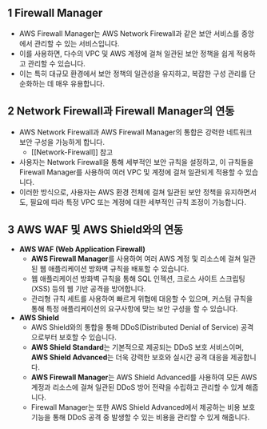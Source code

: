 ## 1 Firewall Manager

- AWS Firewall Manager는 AWS Network Firewall과 같은 보안 서비스를 중앙에서 관리할 수 있는 서비스입니다.
- 이를 사용하면, 다수의 VPC 및 AWS 계정에 걸쳐 일관된 보안 정책을 쉽게 적용하고 관리할 수 있습니다.
- 이는 특히 대규모 환경에서 보안 정책의 일관성을 유지하고, 복잡한 구성 관리를 단순화하는 데 매우 유용합니다.



## 2 Network Firewall과 Firewall Manager의 연동

- AWS Network Firewall과 AWS Firewall Manager의 통합은 강력한 네트워크 보안 구성을 가능하게 합니다.
    - [[Network-Firewall]] 참고
- 사용자는 Network Firewall을 통해 세부적인 보안 규칙을 설정하고, 이 규칙들을 Firewall Manager를 사용하여 여러 VPC 및 계정에 걸쳐 일관되게 적용할 수 있습니다.
- 이러한 방식으로, 사용자는 AWS 환경 전체에 걸쳐 일관된 보안 정책을 유지하면서도, 필요에 따라 특정 VPC 또는 계정에 대한 세부적인 규칙 조정이 가능합니다.



## 3 AWS WAF 및 AWS Shield와의 연동

- **AWS WAF (Web Application Firewall)**
    - **AWS Firewall Manager**를 사용하여 여러 AWS 계정 및 리소스에 걸쳐 일관된 웹 애플리케이션 방화벽 규칙을 배포할 수 있습니다.
    - 웹 애플리케이션 방화벽 규칙을 통해 SQL 인젝션, 크로스 사이트 스크립팅(XSS) 등의 웹 기반 공격을 방어합니다.
    - 관리형 규칙 세트를 사용하여 빠르게 위협에 대응할 수 있으며, 커스텀 규칙을 통해 특정 애플리케이션의 요구사항에 맞는 보안 구성을 할 수 있습니다.
- **AWS Shield**
    - AWS Shield와의 통합을 통해 DDoS(Distributed Denial of Service) 공격으로부터 보호할 수 있습니다.
    - **AWS Shield Standard**는 기본적으로 제공되는 DDoS 보호 서비스이며, **AWS Shield Advanced**는 더욱 강력한 보호와 실시간 공격 대응을 제공합니다.
    - **AWS Firewall Manager**는 AWS Shield Advanced를 사용하여 모든 AWS 계정과 리소스에 걸쳐 일관된 DDoS 방어 전략을 수립하고 관리할 수 있게 해줍니다.
    - Firewall Manager는 또한 AWS Shield Advanced에서 제공하는 비용 보호 기능을 통해 DDoS 공격 중 발생할 수 있는 비용을 관리할 수 있게 해줍니다.